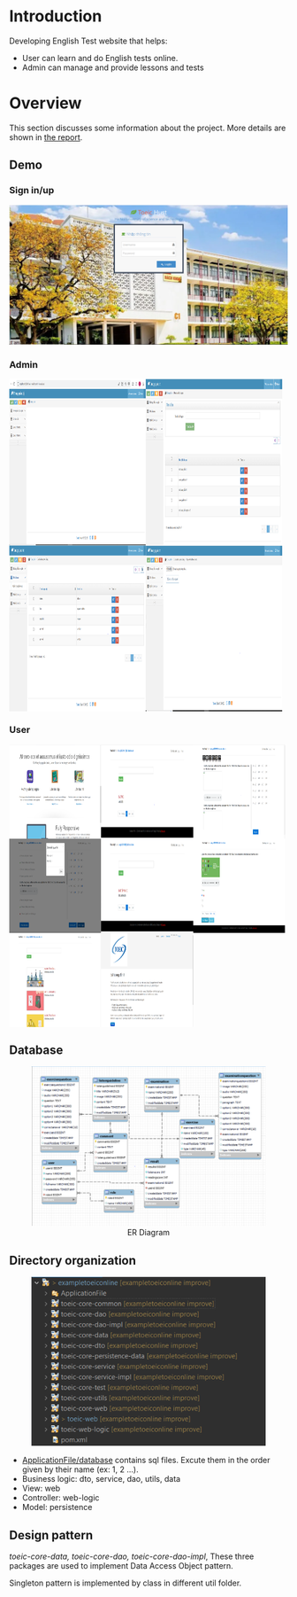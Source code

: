 # Introduction
Developing English Test website that helps:

* User can learn and do English tests online.
* Admin can manage and provide lessons and tests

# Overview
This section discusses some information about the project. More details are shown in [the report](ApplicationFile/assets/report.pdf).

## Demo
### Sign in/up
<img src="ApplicationFile/assets/login.png" alt="Login">

### Admin
<div style="display:flex";>
    <img style="width:49%;height:300px" src="ApplicationFile/assets/admin.png" alt="Admin">
    <img style="width:49%;height:300px" src="ApplicationFile/assets/admin_manage_listen_guideline.png" alt="admin_manage_listen_guideline">
</div>
<div style="display:flex";>
    <img style="width:49%;height:300px" src="ApplicationFile/assets/admin_manage_user.png" alt="admin_manage_user">
    <img style="width:49%;height:300px" src="ApplicationFile/assets/admin_manage_user_upload.png" alt="admin_manage_user_upload">
</div>

### User
<div style="display:flex";>
    <img style="width:33%;height:170px" src="ApplicationFile/assets/user.png" alt="User">
    <img style="width:33%;height:170px" src="ApplicationFile/assets/user_exam.png" alt="user_exam">
    <img style="width:33%;height:170px" src="ApplicationFile/assets/user_exam_2.png" alt="user_exam_2">
</div>
<div style="display:flex";>
    <img style="width:33%;height:170px" src="ApplicationFile/assets/user_exam_3.png" alt="user_exam_3">
    <img style="width:33%;height:170px" src="ApplicationFile/assets/user_exersite.png" alt="user_exersite">
    <img style="width:33%;height:170px" src="ApplicationFile/assets/user_exersite_1.png" alt="user_exersite_1">
</div>
<div style="display:flex";>
    <img style="width:33%;height:170px" src="ApplicationFile/assets/user_guideline.png" alt="user_guideline">
    <img style="width:33%;height:170px" src="ApplicationFile/assets/user_guideline_1.png" alt="user_guideline_1">
</div>

## Database
<figure style="text-align: center;">
    <img src="ApplicationFile/assets/erd_database.png"
         alt="ER Diagram" width="800" height="auto">
    <figcaption>ER Diagram</figcaption>
</figure>

## Directory organization
<figure style="text-align: center;">
    <img src="ApplicationFile/assets/directory_organization.png"
         alt="Directory organization">
    <figcaption> </figcaption>
</figure>


* [ApplicationFile/database](ApplicationFile/database) contains sql files. Excute them in the order given by their name (ex: 1, 2 ...).
* Business logic: dto, service, dao, utils, data
* View: web
* Controller: web-logic
* Model: persistence

## Design pattern
<i>toeic-core-data, toeic-core-dao, toeic-core-dao-impl</i>, These three packages are used to implement Data Access Object pattern.

Singleton pattern is implemented by class in different util folder.
